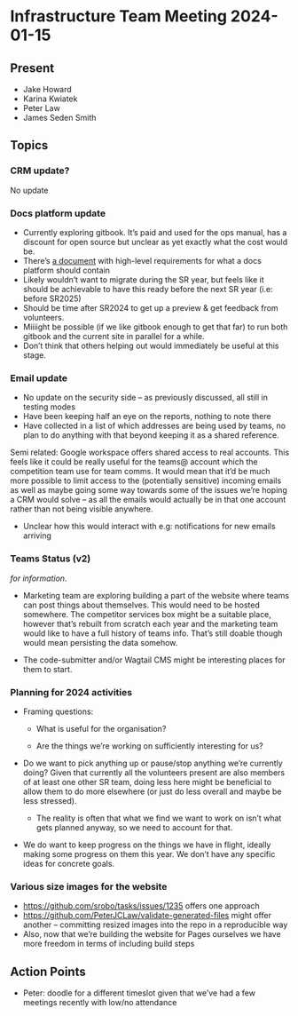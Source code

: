 # Infrastructure Team Meeting 2024-01-15

## Present

- Jake Howard
- Karina Kwiatek
- Peter Law
- James Seden Smith

## Topics

### CRM update?

No update

### Docs platform update

- Currently exploring gitbook. It’s paid and used for the ops manual, has a discount for open source but unclear as yet exactly what the cost would be.
- There’s [a document](https://docs.google.com/document/d/1XDHtAAAwQBIGYSBLEzp0qVxbbliSEhfS0UsVJDI76Ro/edit?usp=sharing) with high-level requirements for what a docs platform should contain
- Likely wouldn’t want to migrate during the SR year, but feels like it should be achievable to have this ready before the next SR year (i.e: before SR2025)
- Should be time after SR2024 to get up a preview & get feedback from volunteers.
- Miiiight be possible (if we like gitbook enough to get that far) to run both gitbook and the current site in parallel for a while.
- Don’t think that others helping out would immediately be useful at this stage.

### Email update

- No update on the security side – as previously discussed, all still in testing modes
- Have been keeping half an eye on the reports, nothing to note there
- Have collected in a list of which addresses are being used by teams, no plan to do anything with that beyond keeping it as a shared reference.

Semi related: Google workspace offers shared access to real accounts. This feels like it could be really useful for the teams@ account which the competition team use for team comms. It would mean that it’d be much more possible to limit access to the (potentially sensitive) incoming emails as well as maybe going some way towards some of the issues we’re hoping a CRM would solve – as all the emails would actually be in that one account rather than not being visible anywhere.

- Unclear how this would interact with e.g: notifications for new emails arriving

### Teams Status (v2)

_for information_.

- Marketing team are exploring building a part of the website where teams can post things about themselves. This would need to be hosted somewhere. The competitor services box might be a suitable place, however that’s rebuilt from scratch each year and the marketing team would like to have a full history of teams info. That’s still doable though would mean persisting the data somehow.

- The code-submitter and/or Wagtail CMS might be interesting places for them to start.

### Planning for 2024 activities

- Framing questions:

  - What is useful for the organisation?

  - Are the things we’re working on sufficiently interesting for us?

- Do we want to pick anything up or pause/stop anything we’re currently doing? Given that currently all the volunteers present are also members of at least one other SR team, doing less here might be beneficial to allow them to do more elsewhere (or just do less overall and maybe be less stressed).

  - The reality is often that what we find we want to work on isn’t what gets planned anyway, so we need to account for that.

- We do want to keep progress on the things we have in flight, ideally making some progress on them this year. We don’t have any specific ideas for concrete goals.

### Various size images for the website

- https://github.com/srobo/tasks/issues/1235 offers one approach
- <https://github.com/PeterJCLaw/validate-generated-files> might offer another – committing resized images into the repo in a reproducible way
- Also, now that we’re building the website for Pages ourselves we have more freedom in terms of including build steps

## Action Points

- Peter: doodle for a different timeslot given that we’ve had a few meetings recently with low/no attendance
